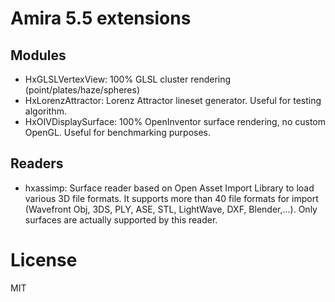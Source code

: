 # Amira 5.5 extensions

## Modules
- HxGLSLVertexView: 100% GLSL cluster rendering (point/plates/haze/spheres)
- HxLorenzAttractor: Lorenz Attractor lineset generator. Useful for testing algorithm.
- HxOIVDisplaySurface: 100% OpenInventor surface rendering, no custom OpenGL. Useful for benchmarking purposes.

## Readers
- hxassimp: Surface reader based on Open Asset Import Library to load various 3D file formats. It supports more than 40 file formats for import (Wavefront Obj, 3DS, PLY, ASE, STL, LightWave, DXF, Blender,...).
Only surfaces are actually supported by this reader.

# License
MIT

